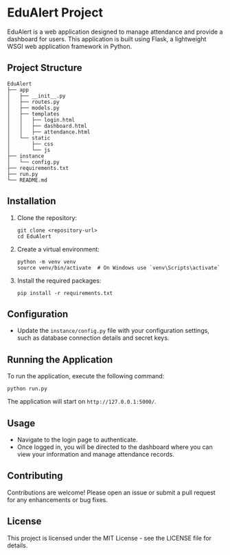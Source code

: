 # EduAlert Project

EduAlert is a web application designed to manage attendance and provide a dashboard for users. This application is built using Flask, a lightweight WSGI web application framework in Python.

## Project Structure

```
EduAlert
├── app
│   ├── __init__.py
│   ├── routes.py
│   ├── models.py
│   ├── templates
│   │   ├── login.html
│   │   ├── dashboard.html
│   │   ├── attendance.html
│   └── static
│       ├── css
│       └── js
├── instance
│   └── config.py
├── requirements.txt
├── run.py
└── README.md
```

## Installation

1. Clone the repository:
   ```
   git clone <repository-url>
   cd EduAlert
   ```

2. Create a virtual environment:
   ```
   python -m venv venv
   source venv/bin/activate  # On Windows use `venv\Scripts\activate`
   ```

3. Install the required packages:
   ```
   pip install -r requirements.txt
   ```

## Configuration

- Update the `instance/config.py` file with your configuration settings, such as database connection details and secret keys.

## Running the Application

To run the application, execute the following command:
```
python run.py
```

The application will start on `http://127.0.0.1:5000/`.

## Usage

- Navigate to the login page to authenticate.
- Once logged in, you will be directed to the dashboard where you can view your information and manage attendance records.

## Contributing

Contributions are welcome! Please open an issue or submit a pull request for any enhancements or bug fixes.

## License

This project is licensed under the MIT License - see the LICENSE file for details.